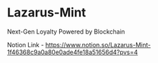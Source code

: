 # Lazarus-Mint

Next-Gen Loyalty Powered by Blockchain

Notion Link - https://www.notion.so/Lazarus-Mint-1f46368c9a0a80e0ade4fe18a51656d4?pvs=4
